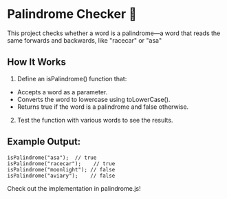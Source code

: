 # Palindrome Checker 🔁
This project checks whether a word is a palindrome—a word that reads the same forwards and backwards, like "racecar" or "asa"

## How It Works
1. Define an isPalindrome() function that:
- Accepts a word as a parameter.
- Converts the word to lowercase using toLowerCase().
- Returns true if the word is a palindrome and false otherwise.

2. Test the function with various words to see the results.

## Example Output:
```
isPalindrome("asa");  // true
isPalindrome("racecar");    // true
isPalindrome("moonlight"); // false
isPalindrome("aviary");    // false
```
Check out the implementation in palindrome.js!

